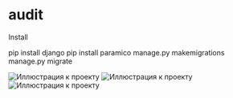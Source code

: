 # audit
Install 

pip install django
pip install paramico
manage.py makemigrations
manage.py migrate


![Иллюстрация к проекту](https://github.com/BaroMsk/audit/raw/master/test/01.png)
![Иллюстрация к проекту](https://github.com/BaroMsk/audit/raw/master/test/02.png)
![Иллюстрация к проекту](https://github.com/BaroMsk/audit/raw/master/test/03.png)
